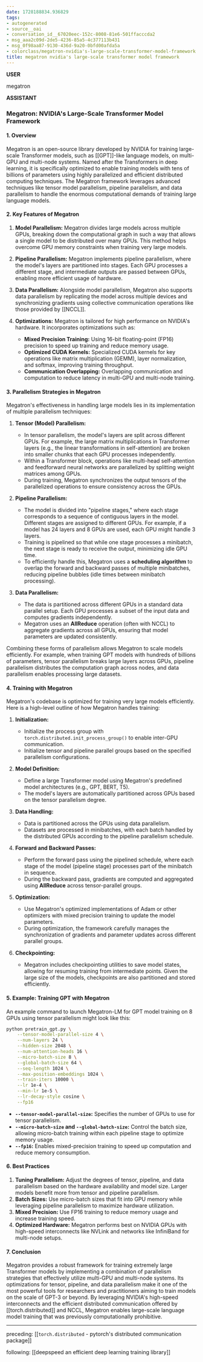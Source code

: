 ```yaml
---
date: 1728188834.936829
tags:
- autogenerated
- source__oai
- conversation_id__67020eec-152c-8008-81e6-501ffacccda2
- msg_aaa2c09d-2de5-4236-85a5-4c377113b431
- msg_0f98aa87-9130-436d-9a20-0bfd00afda5a
- colorclass/megatron-nvidia's-large-scale-transformer-model-framework
title: megatron nvidia's large-scale transformer model framework
---
```


**USER**

megatron


**ASSISTANT**

### Megatron: NVIDIA's Large-Scale Transformer Model Framework

#### **1. Overview**
Megatron is an open-source library developed by NVIDIA for training large-scale Transformer models, such as [[GPT]]-like language models, on multi-GPU and multi-node systems. Named after the Transformers in deep learning, it is specifically optimized to enable training models with tens of billions of parameters using highly parallelized and efficient distributed computing techniques. The Megatron framework leverages advanced techniques like tensor model parallelism, pipeline parallelism, and data parallelism to handle the enormous computational demands of training large language models.

#### **2. Key Features of Megatron**
1. **Model Parallelism:** Megatron divides large models across multiple GPUs, breaking down the computational graph in such a way that allows a single model to be distributed over many GPUs. This method helps overcome GPU memory constraints when training very large models.
  
2. **Pipeline Parallelism:** Megatron implements pipeline parallelism, where the model's layers are partitioned into stages. Each GPU processes a different stage, and intermediate outputs are passed between GPUs, enabling more efficient usage of hardware.

3. **Data Parallelism:** Alongside model parallelism, Megatron also supports data parallelism by replicating the model across multiple devices and synchronizing gradients using collective communication operations like those provided by [[NCCL]].

4. **Optimizations:** Megatron is tailored for high performance on NVIDIA's hardware. It incorporates optimizations such as:
   - **Mixed Precision Training:** Using 16-bit floating-point (FP16) precision to speed up training and reduce memory usage.
   - **Optimized CUDA Kernels:** Specialized CUDA kernels for key operations like matrix multiplication (GEMM), layer normalization, and softmax, improving training throughput.
   - **Communication Overlapping:** Overlapping communication and computation to reduce latency in multi-GPU and multi-node training.

#### **3. Parallelism Strategies in Megatron**
Megatron's effectiveness in handling large models lies in its implementation of multiple parallelism techniques:

1. **Tensor (Model) Parallelism:**
   - In tensor parallelism, the model's layers are split across different GPUs. For example, the large matrix multiplications in Transformer layers (e.g., the linear transformations in self-attention) are broken into smaller chunks that each GPU processes independently.
   - Within a Transformer block, operations like multi-head self-attention and feedforward neural networks are parallelized by splitting weight matrices among GPUs.
   - During training, Megatron synchronizes the output tensors of the parallelized operations to ensure consistency across the GPUs.

2. **Pipeline Parallelism:**
   - The model is divided into "pipeline stages," where each stage corresponds to a sequence of contiguous layers in the model. Different stages are assigned to different GPUs. For example, if a model has 24 layers and 8 GPUs are used, each GPU might handle 3 layers.
   - Training is pipelined so that while one stage processes a minibatch, the next stage is ready to receive the output, minimizing idle GPU time.
   - To efficiently handle this, Megatron uses a **scheduling algorithm** to overlap the forward and backward passes of multiple minibatches, reducing pipeline bubbles (idle times between minibatch processing).

3. **Data Parallelism:**
   - The data is partitioned across different GPUs in a standard data parallel setup. Each GPU processes a subset of the input data and computes gradients independently.
   - Megatron uses an **AllReduce** operation (often with NCCL) to aggregate gradients across all GPUs, ensuring that model parameters are updated consistently.
   
Combining these forms of parallelism allows Megatron to scale models efficiently. For example, when training GPT models with hundreds of billions of parameters, tensor parallelism breaks large layers across GPUs, pipeline parallelism distributes the computation graph across nodes, and data parallelism enables processing large datasets.

#### **4. Training with Megatron**
Megatron's codebase is optimized for training very large models efficiently. Here is a high-level outline of how Megatron handles training:

1. **Initialization:**
   - Initialize the process group with `torch.distributed.init_process_group()` to enable inter-GPU communication.
   - Initialize tensor and pipeline parallel groups based on the specified parallelism configurations.

2. **Model Definition:**
   - Define a large Transformer model using Megatron's predefined model architectures (e.g., GPT, BERT, T5).
   - The model's layers are automatically partitioned across GPUs based on the tensor parallelism degree.

3. **Data Handling:**
   - Data is partitioned across the GPUs using data parallelism.
   - Datasets are processed in minibatches, with each batch handled by the distributed GPUs according to the pipeline parallelism schedule.

4. **Forward and Backward Passes:**
   - Perform the forward pass using the pipelined schedule, where each stage of the model (pipeline stage) processes part of the minibatch in sequence.
   - During the backward pass, gradients are computed and aggregated using **AllReduce** across tensor-parallel groups.
   
5. **Optimization:**
   - Use Megatron's optimized implementations of Adam or other optimizers with mixed precision training to update the model parameters.
   - During optimization, the framework carefully manages the synchronization of gradients and parameter updates across different parallel groups.

6. **Checkpointing:**
   - Megatron includes checkpointing utilities to save model states, allowing for resuming training from intermediate points. Given the large size of the models, checkpoints are also partitioned and stored efficiently.

#### **5. Example: Training GPT with Megatron**
An example command to launch Megatron-LM for GPT model training on 8 GPUs using tensor parallelism might look like this:

```bash
python pretrain_gpt.py \
    --tensor-model-parallel-size 4 \
    --num-layers 24 \
    --hidden-size 2048 \
    --num-attention-heads 16 \
    --micro-batch-size 8 \
    --global-batch-size 64 \
    --seq-length 1024 \
    --max-position-embeddings 1024 \
    --train-iters 10000 \
    --lr 1e-4 \
    --min-lr 1e-5 \
    --lr-decay-style cosine \
    --fp16
```

- **`--tensor-model-parallel-size`:** Specifies the number of GPUs to use for tensor parallelism.
- **`--micro-batch-size` and `--global-batch-size`:** Control the batch size, allowing micro-batch training within each pipeline stage to optimize memory usage.
- **`--fp16`:** Enables mixed-precision training to speed up computation and reduce memory consumption.

#### **6. Best Practices**
1. **Tuning Parallelism:** Adjust the degrees of tensor, pipeline, and data parallelism based on the hardware availability and model size. Larger models benefit more from tensor and pipeline parallelism.
2. **Batch Sizes:** Use micro-batch sizes that fit into GPU memory while leveraging pipeline parallelism to maximize hardware utilization.
3. **Mixed Precision:** Use FP16 training to reduce memory usage and increase training speed.
4. **Optimized Hardware:** Megatron performs best on NVIDIA GPUs with high-speed interconnects like NVLink and networks like InfiniBand for multi-node setups.

#### **7. Conclusion**
Megatron provides a robust framework for training extremely large Transformer models by implementing a combination of parallelism strategies that effectively utilize multi-GPU and multi-node systems. Its optimizations for tensor, pipeline, and data parallelism make it one of the most powerful tools for researchers and practitioners aiming to train models on the scale of GPT-3 or beyond. By leveraging NVIDIA's high-speed interconnects and the efficient distributed communication offered by [[torch.distributed]] and NCCL, Megatron enables large-scale language model training that was previously computationally prohibitive.


---

preceding: [[`torch.distributed` - pytorch's distributed communication package]]  


following: [[deepspeed an efficient deep learning training library]]
